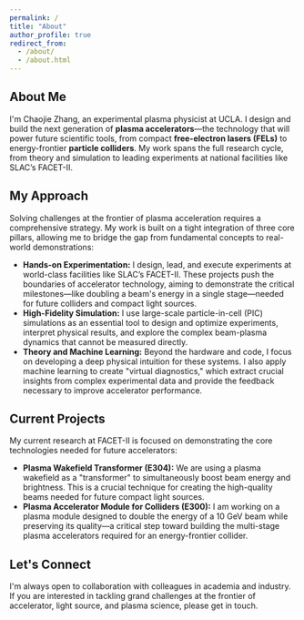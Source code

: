 ```yaml
---
permalink: /
title: "About"
author_profile: true
redirect_from: 
  - /about/
  - /about.html
---
```


## About Me

I'm Chaojie Zhang, an experimental plasma physicist at UCLA. I design and build the next generation of **plasma accelerators**—the technology that will power future scientific tools, from compact **free-electron lasers (FELs)** to energy-frontier **particle colliders**. My work spans the full research cycle, from theory and simulation to leading experiments at national facilities like SLAC’s FACET-II.

## My Approach

Solving challenges at the frontier of plasma acceleration requires a comprehensive strategy. My work is built on a tight integration of three core pillars, allowing me to bridge the gap from fundamental concepts to real-world demonstrations:

* **Hands-on Experimentation:** I design, lead, and execute experiments at world-class facilities like SLAC’s FACET-II. These projects push the boundaries of accelerator technology, aiming to demonstrate the critical milestones—like doubling a beam's energy in a single stage—needed for future colliders and compact light sources.
* **High-Fidelity Simulation:** I use large-scale particle-in-cell (PIC) simulations as an essential tool to design and optimize experiments, interpret physical results, and explore the complex beam-plasma dynamics that cannot be measured directly.
* **Theory and Machine Learning:** Beyond the hardware and code, I focus on developing a deep physical intuition for these systems. I also apply machine learning to create "virtual diagnostics," which extract crucial insights from complex experimental data and provide the feedback necessary to improve accelerator performance.

## Current Projects

My current research at FACET-II is focused on demonstrating the core technologies needed for future accelerators:

* **Plasma Wakefield Transformer (E304):** We are using a plasma wakefield as a "transformer" to simultaneously boost beam energy and brightness. This is a crucial technique for creating the high-quality beams needed for future compact light sources.
* **Plasma Accelerator Module for Colliders (E300):** I am working on a plasma module designed to double the energy of a 10 GeV beam while preserving its quality—a critical step toward building the multi-stage plasma accelerators required for an energy-frontier collider.

## Let's Connect

I'm always open to collaboration with colleagues in academia and industry. If you are interested in tackling grand challenges at the frontier of accelerator, light source, and plasma science, please get in touch.
